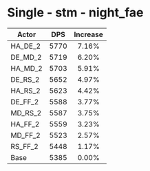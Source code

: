 # Single - stm - night_fae
| Actor | DPS | Increase |
|---|:---:|:---:|
|HA_DE_2|5770|7.16%|
|DE_MD_2|5719|6.20%|
|HA_MD_2|5703|5.91%|
|DE_RS_2|5652|4.97%|
|HA_RS_2|5623|4.42%|
|DE_FF_2|5588|3.77%|
|MD_RS_2|5587|3.75%|
|HA_FF_2|5559|3.23%|
|MD_FF_2|5523|2.57%|
|RS_FF_2|5448|1.17%|
|Base|5385|0.00%|

